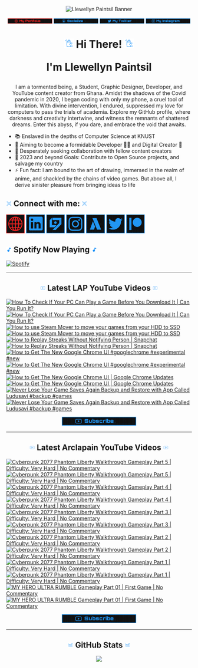 <!-- Banner -->
<p align="center">
<img src="./images/banner/github-banner-v2.gif" alt="Llewellyn Paintsil Banner" title="Llewellyn Paintsil Banner" loading="eager" decoding="async" longdesc="I'm Llewellyn Adonteng Paintsil. A Christian, web developer, Content Creator, Gamer, Graphic Designer, and anime lover. This is just an improved version of my banner by the way. Hope to work with more people and improve my skills.">
</p>

<div align="center">

<!-- INTRO BADGES START -->
<p>
<!-- My portfolio -->
<a href="#" target="_blank">
<img src="./images/badge/my-portfolio-down.png" align="center" width="24%" alt="Llewellyn's Portfolio Badge [Down]" title="Llewellyn's Portfolio [Down]" loading="eager" decoding="async" longdesc="A custom made badge that leads to the Portfolio of Llewellyn Adonteng Paintsil"></a> 
<!-- My Github -->
<a href="https://github.com/Llewellyn500" target="_blank">
<img src="./images/badge/socialize.png" align="center" width="24%" alt="Llewellyn's Github Profile Badge" title="Llewellyn's Github Profile" loading="eager" decoding="async" longdesc="A custom made badge that leads to the Github Profile of Llewellyn Adonteng Paintsil"></a>
<!-- My Twitter -->
<a href="https://twitter.com/LlewellynAdont1" target="_blank">
<img src="./images/badge/my-twitter.png" align="center" width="24%" alt="Llewellyn's Twitter Badge" title="Llewellyn's Twitter" loading="eager" decoding="async" longdesc="A custom made badge that leads to the Twitter account of Llewellyn Adonteng Paintsil"></a>
<!-- My Instagram -->
<a href="https://instagram.com/llewellynpaint?igshid=MzNINGNkZWQ4Mg==" target="_blank">
<img src="./images/badge/my-instagram.png" width="24%" align="center" alt="Llewellyn's Instagram Badge" title="Llewellyn's Instagram" loading="eager" decoding="async" longdesc="A custom made badge that leads to the instagram account of Llewellyn Adonteng Paintsil"></a>
</p>
<!-- INTRO BADGES END -->

<!-- HEADING START -->
<h1> 
<img src="./images/others/wave.gif" width="5%" alt="hand waving gif" title="waving hand" loading="eager" decoding="async" longdesc="A simple blue gif of a waving hand"/> Hi There! <img src="./images/others/wave.gif" width="5%" alt="hand waving gif" title="waving hand" loading="eager" decoding="async" longdesc="A simple blue gif of a waving hand"/>

I'm Llewellyn Paintsil 
</h1>

<!-- BODY START -->
<p>
I am a tormented being, a Student, Graphic Designer, Developer, and YouTube content creator from Ghana. Amidst the shadows of the Covid pandemic in 2020, I began coding with only my phone, a cruel tool of limitation. With divine intervention, I endured, suppressed my love for computers to pass the trials of academia. Explore my GitHub profile, where darkness and creativity intertwine, and witness the remnants of shattered dreams. Enter this abyss, if you dare, and embrace the void that awaits.
</p>
</div>

<p>
<ul>
<li>📚 Enslaved in the depths of Computer Science at KNUST</li>
<li>🌱 Aiming to become a formidable Developer 👨‍💻 and Digital Creator 🎥</li>
<li>👯 Desperately seeking collaboration with fellow content creators</li>
<li>🥅 2023 and beyond Goals: Contribute to Open Source projects, and salvage my country</li>
<li>⚡ Fun fact: I am bound to the art of drawing, immersed in the realm of anime, and shackled by the chains of video games. But above all, I derive sinister pleasure from bringing ideas to life</li>
</ul>
</p>
<!-- BODY END -->

<!-- SOCIAL MEDIA LINKS START -->
<h2><img src="./images/others/connect.gif" width="3%" alt="Connect with me GIF" title="Connect With Me" loading="lazy" decoding="async" longdesc="A custom made gif of connecting with people"/> Connect with me: <img src="./images/others/connect.gif" width="3%" alt="Connect with me GIF" title="Connect With Me" loading="lazy" decoding="async" longdesc="A custom made gif of connecting with people"/></h2>
<p>
<a href="#" target="_blank">
<img src="./images/icons/portfolio-[down].png" width="10%" alt="Llewellyn Portfolio Icon" title="Llewellyn's Portfolio" loading="lazy" decoding="async" longdesc="A custom made icon that leads to the Portfolio of Llewellyn Adonteng Paintsil"/></a>
<a href="https://www.linkedin.com/in/llewellynpaintsil" target="_blank">
<img src="./images/icons/linkedin.png" width="10%" alt="Llewellyn Linkedin Profile Icon" title="Llewellyn's Linkedin Profile" loading="lazy" decoding="async" longdesc="A custom made icon that leads to the Linkedin of Llewellyn Adonteng Paintsil"/></a>
<a href="https://www.youtube.com/@lap-tutorials" target="_blank">
<img src="./images/icons/lap.png" width="10%" alt="LAP Youtube Channel Icon" title="LAP YouTube Channel" loading="lazy" decoding="async" longdesc="A custom made icon that leads to the LAP youtube Channel"/></a>
<a href="https://instagram.com/llewellynpaint?igshid=MzNINGNkZWQ4Mg==" target="_blank">
<img src="./images/icons/instagram.png" width="10%" alt="Llewellyn Instagram Icon" title="Llewellyn's Instagram" loading="lazy" decoding="async" longdesc="A custom made icon that leads to the Instagram account of Llewellyn Adonteng Paintsil"/></a>
<a href="https://www.youtube.com/@arclapain" target="_blank">
<img src="./images/icons/arclapain.png" width="10%" alt="Arclapain YouTube Channel Icon" title="Arclapain YouTube Channel" loading="lazy" decoding="async" longdesc="A custom made icon that leads to the Channel of Arclapain"/></a>
<a href="https://twitter.com/LlewellynAdont1" target="_blank">
<img src="./images/icons/twitter.png" width="10%" alt="Llewellyn Twitter Icon" title="Llewellyn's Twitter Account" loading="lazy" decoding="async" longdesc="A custom made icon that leads to the Twitter of Llewellyn Adonteng Paintsil"/></a>
<a href="https://www.patreon.com/LPTeach" target="_blank">
<img src="./images/icons/patreon.png" width="10%" alt="Llewellyn Patreon Icon" title="Llewellyn's Patreon" loading="lazy" decoding="async" longdesc="A custom made icon that leads to the Patreon of Llewellyn Adonteng Paintsil"/></a>
</p>
<!-- SOCIAL MEDIA LINKS END -->

<!-- Spotify now playing start -->
<div>
<h2><img src="./images/others/music.gif" alt="music icon" width="3%" title="My Spotify now playing" loading="lazy" decoding="async" longdesc="A musical note"/> Spotify Now Playing <img src="./images/others/music.gif" alt="music icon" width="3%" title="My Spotify now playing" loading="lazy" decoding="async" longdesc="A musical note"/></h2>
  
[![Spotify](https://spotify-now-playing-two-nu.vercel.app/api/spotify)](https://open.spotify.com/user/31oqgy33mbfmztovhp2eguowwti4)

</div>
<!-- Spotify now playing end -->

---

<h2 align="center"><img src="./images/others/video.gif" width="3%" alt="Latest Video GIF" title="Latest Video Gif" loading="lazy" decoding="async" longdesc="A custom made gif of Latest Video"/> Latest LAP YouTube Videos <img src="./images/others/video.gif" width="3%" alt="Latest Video GIF" title="Latest Video Gif" loading="lazy" decoding="async" longdesc="A custom made gif of Latest Video"/></h2>

<!-- BEGIN LAP-TUTORIALS-YOUTUBE-CARDS -->
[![How To Check If Your PC Can Play a Game Before You Download It | Can You Run It?](https://ytcards.demolab.com/?id=HES5yDR6W5A&title=How+To+Check+If+Your+PC+Can+Play+a+Game+Before+You+Download+It+%7C+Can+You+Run+It%3F&lang=en&timestamp=1698346807&background_color=%23101010&title_color=%23FBFBFD&stats_color=%232196f3&max_title_lines=1&width=250&border_radius=5 "How To Check If Your PC Can Play a Game Before You Download It | Can You Run It?")](https://www.youtube.com/watch?v=HES5yDR6W5A#gh-dark-mode-only)[![How To Check If Your PC Can Play a Game Before You Download It | Can You Run It?](https://ytcards.demolab.com/?id=HES5yDR6W5A&title=How+To+Check+If+Your+PC+Can+Play+a+Game+Before+You+Download+It+%7C+Can+You+Run+It%3F&lang=en&timestamp=1698346807&background_color=%23101010&title_color=%23FBFBFD&stats_color=%232196f3&max_title_lines=1&width=250&border_radius=5 "How To Check If Your PC Can Play a Game Before You Download It | Can You Run It?")](https://www.youtube.com/watch?v=HES5yDR6W5A#gh-light-mode-only)
[![How to use Steam Mover to move your games from your HDD to SSD](https://ytcards.demolab.com/?id=xxemMxGQVhc&title=How+to+use+Steam+Mover+to+move+your+games+from+your+HDD+to+SSD&lang=en&timestamp=1698174024&background_color=%23101010&title_color=%23FBFBFD&stats_color=%232196f3&max_title_lines=1&width=250&border_radius=5 "How to use Steam Mover to move your games from your HDD to SSD")](https://www.youtube.com/watch?v=xxemMxGQVhc#gh-dark-mode-only)[![How to use Steam Mover to move your games from your HDD to SSD](https://ytcards.demolab.com/?id=xxemMxGQVhc&title=How+to+use+Steam+Mover+to+move+your+games+from+your+HDD+to+SSD&lang=en&timestamp=1698174024&background_color=%23101010&title_color=%23FBFBFD&stats_color=%232196f3&max_title_lines=1&width=250&border_radius=5 "How to use Steam Mover to move your games from your HDD to SSD")](https://www.youtube.com/watch?v=xxemMxGQVhc#gh-light-mode-only)
[![How to Replay Streaks Without Notifying Person | Snapchat](https://ytcards.demolab.com/?id=d-mD-bv1moI&title=How+to+Replay+Streaks+Without+Notifying+Person+%7C+Snapchat&lang=en&timestamp=1697742025&background_color=%23101010&title_color=%23FBFBFD&stats_color=%232196f3&max_title_lines=1&width=250&border_radius=5 "How to Replay Streaks Without Notifying Person | Snapchat")](https://www.youtube.com/watch?v=d-mD-bv1moI#gh-dark-mode-only)[![How to Replay Streaks Without Notifying Person | Snapchat](https://ytcards.demolab.com/?id=d-mD-bv1moI&title=How+to+Replay+Streaks+Without+Notifying+Person+%7C+Snapchat&lang=en&timestamp=1697742025&background_color=%23101010&title_color=%23FBFBFD&stats_color=%232196f3&max_title_lines=1&width=250&border_radius=5 "How to Replay Streaks Without Notifying Person | Snapchat")](https://www.youtube.com/watch?v=d-mD-bv1moI#gh-light-mode-only)
[![How to Get The New Google Chrome UI #googlechrome #experimental #new](https://ytcards.demolab.com/?id=EIT1l_8xNj4&title=How+to+Get+The+New+Google+Chrome+UI+%23googlechrome+%23experimental+%23new&lang=en&timestamp=1697479210&background_color=%23101010&title_color=%23FBFBFD&stats_color=%232196f3&max_title_lines=1&width=250&border_radius=5 "How to Get The New Google Chrome UI #googlechrome #experimental #new")](https://www.youtube.com/watch?v=EIT1l_8xNj4#gh-dark-mode-only)[![How to Get The New Google Chrome UI #googlechrome #experimental #new](https://ytcards.demolab.com/?id=EIT1l_8xNj4&title=How+to+Get+The+New+Google+Chrome+UI+%23googlechrome+%23experimental+%23new&lang=en&timestamp=1697479210&background_color=%23101010&title_color=%23FBFBFD&stats_color=%232196f3&max_title_lines=1&width=250&border_radius=5 "How to Get The New Google Chrome UI #googlechrome #experimental #new")](https://www.youtube.com/watch?v=EIT1l_8xNj4#gh-light-mode-only)
[![How to Get The New Google Chrome UI | Google Chrome Updates](https://ytcards.demolab.com/?id=beoM-wfb424&title=How+to+Get+The+New+Google+Chrome+UI+%7C+Google+Chrome+Updates&lang=en&timestamp=1696964425&background_color=%23101010&title_color=%23FBFBFD&stats_color=%232196f3&max_title_lines=1&width=250&border_radius=5 "How to Get The New Google Chrome UI | Google Chrome Updates")](https://www.youtube.com/watch?v=beoM-wfb424#gh-dark-mode-only)[![How to Get The New Google Chrome UI | Google Chrome Updates](https://ytcards.demolab.com/?id=beoM-wfb424&title=How+to+Get+The+New+Google+Chrome+UI+%7C+Google+Chrome+Updates&lang=en&timestamp=1696964425&background_color=%23101010&title_color=%23FBFBFD&stats_color=%232196f3&max_title_lines=1&width=250&border_radius=5 "How to Get The New Google Chrome UI | Google Chrome Updates")](https://www.youtube.com/watch?v=beoM-wfb424#gh-light-mode-only)
[![Never Lose Your Game Saves Again Backup and Restore with App Called Ludusavi  #backup #games](https://ytcards.demolab.com/?id=uUDZH2VgLa8&title=Never+Lose+Your+Game+Saves+Again+Backup+and+Restore+with+App+Called+Ludusavi++%23backup+%23games&lang=en&timestamp=1696874432&background_color=%23101010&title_color=%23FBFBFD&stats_color=%232196f3&max_title_lines=1&width=250&border_radius=5 "Never Lose Your Game Saves Again Backup and Restore with App Called Ludusavi  #backup #games")](https://www.youtube.com/watch?v=uUDZH2VgLa8#gh-dark-mode-only)[![Never Lose Your Game Saves Again Backup and Restore with App Called Ludusavi  #backup #games](https://ytcards.demolab.com/?id=uUDZH2VgLa8&title=Never+Lose+Your+Game+Saves+Again+Backup+and+Restore+with+App+Called+Ludusavi++%23backup+%23games&lang=en&timestamp=1696874432&background_color=%23101010&title_color=%23FBFBFD&stats_color=%232196f3&max_title_lines=1&width=250&border_radius=5 "Never Lose Your Game Saves Again Backup and Restore with App Called Ludusavi  #backup #games")](https://www.youtube.com/watch?v=uUDZH2VgLa8#gh-light-mode-only)
<!-- END LAP-TUTORIALS-YOUTUBE-CARDS -->

<div align="center">
<a href="https://www.youtube.com/@lap-tutorials">
<img src="./images/badge/subscribe.png" width="40%" alt="Subscribe button" title="Subscribe Button" loading="eager" decoding="async" longdesc="A custom made subscribe button"/></a>
</div>

---

<h2 align="center"><img src="./images/others/video.gif" width="3%" alt="Latest Video GIF" title="Latest Video Gif" loading="lazy" decoding="async" longdesc="A custom made gif of Latest Video"/> Latest Arclapain YouTube Videos <img src="./images/others/video.gif" width="3%" alt="Latest Video GIF" title="Latest Video Gif" loading="lazy" decoding="async" longdesc="A custom made gif of Latest Video"/></h2>

<!-- BEGIN ARCLAPAIN-YOUTUBE-CARDS -->
[![Cyberpunk 2077 Phantom Liberty Walkthrough Gameplay Part 5 | Difficulty: Very Hard | No Commentary](https://ytcards.demolab.com/?id=Pm0xDYzQGKY&title=Cyberpunk+2077+Phantom+Liberty+Walkthrough+Gameplay+Part+5+%7C+Difficulty%3A+Very+Hard+%7C+No+Commentary&lang=en&timestamp=1698256810&background_color=%23101010&title_color=%23FBFBFD&stats_color=%232196f3&max_title_lines=1&width=250&border_radius=5 "Cyberpunk 2077 Phantom Liberty Walkthrough Gameplay Part 5 | Difficulty: Very Hard | No Commentary")](https://www.youtube.com/watch?v=Pm0xDYzQGKY#gh-dark-mode-only)[![Cyberpunk 2077 Phantom Liberty Walkthrough Gameplay Part 5 | Difficulty: Very Hard | No Commentary](https://ytcards.demolab.com/?id=Pm0xDYzQGKY&title=Cyberpunk+2077+Phantom+Liberty+Walkthrough+Gameplay+Part+5+%7C+Difficulty%3A+Very+Hard+%7C+No+Commentary&lang=en&timestamp=1698256810&background_color=%23101010&title_color=%23FBFBFD&stats_color=%232196f3&max_title_lines=1&width=250&border_radius=5 "Cyberpunk 2077 Phantom Liberty Walkthrough Gameplay Part 5 | Difficulty: Very Hard | No Commentary")](https://www.youtube.com/watch?v=Pm0xDYzQGKY#gh-light-mode-only)
[![Cyberpunk 2077 Phantom Liberty Walkthrough Gameplay Part 4 | Difficulty: Very Hard | No Commentary](https://ytcards.demolab.com/?id=e4WoGSBiYx4&title=Cyberpunk+2077+Phantom+Liberty+Walkthrough+Gameplay+Part+4+%7C+Difficulty%3A+Very+Hard+%7C+No+Commentary&lang=en&timestamp=1698087615&background_color=%23101010&title_color=%23FBFBFD&stats_color=%232196f3&max_title_lines=1&width=250&border_radius=5 "Cyberpunk 2077 Phantom Liberty Walkthrough Gameplay Part 4 | Difficulty: Very Hard | No Commentary")](https://www.youtube.com/watch?v=e4WoGSBiYx4#gh-dark-mode-only)[![Cyberpunk 2077 Phantom Liberty Walkthrough Gameplay Part 4 | Difficulty: Very Hard | No Commentary](https://ytcards.demolab.com/?id=e4WoGSBiYx4&title=Cyberpunk+2077+Phantom+Liberty+Walkthrough+Gameplay+Part+4+%7C+Difficulty%3A+Very+Hard+%7C+No+Commentary&lang=en&timestamp=1698087615&background_color=%23101010&title_color=%23FBFBFD&stats_color=%232196f3&max_title_lines=1&width=250&border_radius=5 "Cyberpunk 2077 Phantom Liberty Walkthrough Gameplay Part 4 | Difficulty: Very Hard | No Commentary")](https://www.youtube.com/watch?v=e4WoGSBiYx4#gh-light-mode-only)
[![Cyberpunk 2077 Phantom Liberty Walkthrough Gameplay Part 3 | Difficulty: Very Hard | No Commentary](https://ytcards.demolab.com/?id=_k_PDUxa3lI&title=Cyberpunk+2077+Phantom+Liberty+Walkthrough+Gameplay+Part+3+%7C+Difficulty%3A+Very+Hard+%7C+No+Commentary&lang=en&timestamp=1697828414&background_color=%23101010&title_color=%23FBFBFD&stats_color=%232196f3&max_title_lines=1&width=250&border_radius=5 "Cyberpunk 2077 Phantom Liberty Walkthrough Gameplay Part 3 | Difficulty: Very Hard | No Commentary")](https://www.youtube.com/watch?v=_k_PDUxa3lI#gh-dark-mode-only)[![Cyberpunk 2077 Phantom Liberty Walkthrough Gameplay Part 3 | Difficulty: Very Hard | No Commentary](https://ytcards.demolab.com/?id=_k_PDUxa3lI&title=Cyberpunk+2077+Phantom+Liberty+Walkthrough+Gameplay+Part+3+%7C+Difficulty%3A+Very+Hard+%7C+No+Commentary&lang=en&timestamp=1697828414&background_color=%23101010&title_color=%23FBFBFD&stats_color=%232196f3&max_title_lines=1&width=250&border_radius=5 "Cyberpunk 2077 Phantom Liberty Walkthrough Gameplay Part 3 | Difficulty: Very Hard | No Commentary")](https://www.youtube.com/watch?v=_k_PDUxa3lI#gh-light-mode-only)
[![Cyberpunk 2077 Phantom Liberty Walkthrough Gameplay Part 2 | Difficulty: Very Hard | No Commentary](https://ytcards.demolab.com/?id=6O4lL3qz7Sk&title=Cyberpunk+2077+Phantom+Liberty+Walkthrough+Gameplay+Part+2+%7C+Difficulty%3A+Very+Hard+%7C+No+Commentary&lang=en&timestamp=1697587206&background_color=%23101010&title_color=%23FBFBFD&stats_color=%232196f3&max_title_lines=1&width=250&border_radius=5 "Cyberpunk 2077 Phantom Liberty Walkthrough Gameplay Part 2 | Difficulty: Very Hard | No Commentary")](https://www.youtube.com/watch?v=6O4lL3qz7Sk#gh-dark-mode-only)[![Cyberpunk 2077 Phantom Liberty Walkthrough Gameplay Part 2 | Difficulty: Very Hard | No Commentary](https://ytcards.demolab.com/?id=6O4lL3qz7Sk&title=Cyberpunk+2077+Phantom+Liberty+Walkthrough+Gameplay+Part+2+%7C+Difficulty%3A+Very+Hard+%7C+No+Commentary&lang=en&timestamp=1697587206&background_color=%23101010&title_color=%23FBFBFD&stats_color=%232196f3&max_title_lines=1&width=250&border_radius=5 "Cyberpunk 2077 Phantom Liberty Walkthrough Gameplay Part 2 | Difficulty: Very Hard | No Commentary")](https://www.youtube.com/watch?v=6O4lL3qz7Sk#gh-light-mode-only)
[![Cyberpunk 2077 Phantom Liberty Walkthrough Gameplay Part 1 | Difficulty: Very Hard | No Commentary](https://ytcards.demolab.com/?id=DuR-6rWmV8Q&title=Cyberpunk+2077+Phantom+Liberty+Walkthrough+Gameplay+Part+1+%7C+Difficulty%3A+Very+Hard+%7C+No+Commentary&lang=en&timestamp=1697482805&background_color=%23101010&title_color=%23FBFBFD&stats_color=%232196f3&max_title_lines=1&width=250&border_radius=5 "Cyberpunk 2077 Phantom Liberty Walkthrough Gameplay Part 1 | Difficulty: Very Hard | No Commentary")](https://www.youtube.com/watch?v=DuR-6rWmV8Q#gh-dark-mode-only)[![Cyberpunk 2077 Phantom Liberty Walkthrough Gameplay Part 1 | Difficulty: Very Hard | No Commentary](https://ytcards.demolab.com/?id=DuR-6rWmV8Q&title=Cyberpunk+2077+Phantom+Liberty+Walkthrough+Gameplay+Part+1+%7C+Difficulty%3A+Very+Hard+%7C+No+Commentary&lang=en&timestamp=1697482805&background_color=%23101010&title_color=%23FBFBFD&stats_color=%232196f3&max_title_lines=1&width=250&border_radius=5 "Cyberpunk 2077 Phantom Liberty Walkthrough Gameplay Part 1 | Difficulty: Very Hard | No Commentary")](https://www.youtube.com/watch?v=DuR-6rWmV8Q#gh-light-mode-only)
[![MY HERO ULTRA RUMBLE Gameplay Part 01 | First Game | No Commentary](https://ytcards.demolab.com/?id=wcMHQXlCJTU&title=MY+HERO+ULTRA+RUMBLE+Gameplay+Part+01+%7C+First+Game+%7C+No+Commentary&lang=en&timestamp=1697223628&background_color=%23101010&title_color=%23FBFBFD&stats_color=%232196f3&max_title_lines=1&width=250&border_radius=5 "MY HERO ULTRA RUMBLE Gameplay Part 01 | First Game | No Commentary")](https://www.youtube.com/watch?v=wcMHQXlCJTU#gh-dark-mode-only)[![MY HERO ULTRA RUMBLE Gameplay Part 01 | First Game | No Commentary](https://ytcards.demolab.com/?id=wcMHQXlCJTU&title=MY+HERO+ULTRA+RUMBLE+Gameplay+Part+01+%7C+First+Game+%7C+No+Commentary&lang=en&timestamp=1697223628&background_color=%23101010&title_color=%23FBFBFD&stats_color=%232196f3&max_title_lines=1&width=250&border_radius=5 "MY HERO ULTRA RUMBLE Gameplay Part 01 | First Game | No Commentary")](https://www.youtube.com/watch?v=wcMHQXlCJTU#gh-light-mode-only)
<!-- END ARCLAPAIN-YOUTUBE-CARDS -->

<div align="center">
<a href="https://www.youtube.com/@arclapain">
<img src="./images/badge/subscribe.png" width="40%" alt="Subscribe button" title="Subscribe Button" loading="eager" decoding="async" longdesc="A custom made subscribe button"/></a>
</div>

---

<h2 align="center"><img src="./images/others/stats.gif" width="3%" alt="github stats GIF" title="github stats Gif" loading="lazy" decoding="async" longdesc="A custom made gif of GitHub Stats"/> GitHub Stats <img src="./images/others/stats.gif" width="3%" alt="github stats GIF" title="github stats Gif" loading="lazy" decoding="async" longdesc="A custom made gif of GitHub Stats"/></h2>
<p align="center">
<img src="https://github-readme-stats-rho-rouge.vercel.app/api?username=Llewellyn500&show_icons=true&title_color=2196f3&bg_color=101010&text_color=fff&icon_color=2196f3&hide_border=true" />
</p>
